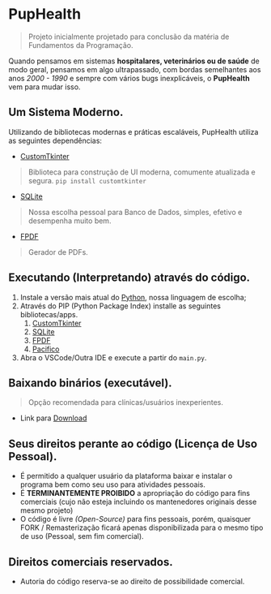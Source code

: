 # PupHealth

> Projeto inicialmente projetado para conclusão da matéria de Fundamentos da Programação.

Quando pensamos em sistemas **hospitalares, veterinários ou de saúde** de modo geral, pensamos em algo ultrapassado, com bordas semelhantes aos anos _2000 - 1990_ e sempre com vários bugs inexplicáveis, o **PupHealth** vem para mudar isso.

## Um Sistema Moderno.

Utilizando de bibliotecas modernas e práticas escaláveis, PupHealth utiliza as seguintes dependências:

- [CustomTkinter](https://customtkinter.tomschimansky.com/) 
> Biblioteca para construção de UI moderna, comumente atualizada e segura.
<code>pip install customtkinter</code>
- [SQLite](https://www.sqlite.org/) 
> Nossa escolha pessoal para Banco de Dados, simples, efetivo e desempenha muito bem. 
- [FPDF](https://pypi.org/project/fpdf/)
> Gerador de PDFs. 

## Executando (Interpretando) através do código.

1. Instale a versão mais atual do [Python](https://www.python.org/downloads/), nossa linguagem de escolha;
2. Através do PIP (Python Package Index) installe as seguintes bibliotecas/apps.
    1. [CustomTkinter](https://customtkinter.tomschimansky.com/)
    2. [SQLite](https://www.sqlite.org/)
    3. [FPDF](https://pypi.org/project/fpdf/)
    3. [Pacifico](https://fonts.google.com/specimen/Pacifico)
3. Abra o VSCode/Outra IDE e execute a partir do <code>main.py</code>.

## Baixando binários (executável).
> Opção recomendada para clínicas/usuários inexperientes.
- Link para [Download](https://github.com/archgabs/PupHealth/releases)

## Seus direitos perante ao código (Licença de Uso Pessoal).

- É permitido a qualquer usuário da plataforma baixar e instalar o programa bem como seu uso para atividades pessoais.
- É **TERMINANTEMENTE PROIBIDO** a apropriação do código para fins comerciais (cujo não esteja incluindo os mantenedores originais desse mesmo projeto)
- O código é livre _(Open-Source)_ para fins pessoais, porém, quaisquer FORK / Remasterização ficará apenas disponibilizada para o mesmo tipo de uso (Pessoal, sem fim comercial).

## Direitos comerciais reservados.
- Autoria do código reserva-se ao direito de possibilidade comercial.

